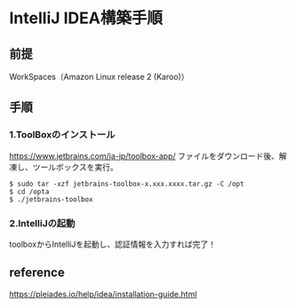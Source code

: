 # IntelliJ IDEA構築手順
## 前提
WorkSpaces（Amazon Linux release 2 (Karoo)）

## 手順
### 1.ToolBoxのインストール
https://www.jetbrains.com/ja-jp/toolbox-app/
ファイルをダウンロード後、解凍し、ツールボックスを実行。
```
$ sudo tar -xzf jetbrains-toolbox-x.xxx.xxxx.tar.gz -C /opt
$ cd /opta
$ ./jetbrains-toolbox
```
### 2.IntelliJの起動
toolboxからIntelliJを起動し、認証情報を入力すれば完了！

## reference
https://pleiades.io/help/idea/installation-guide.html